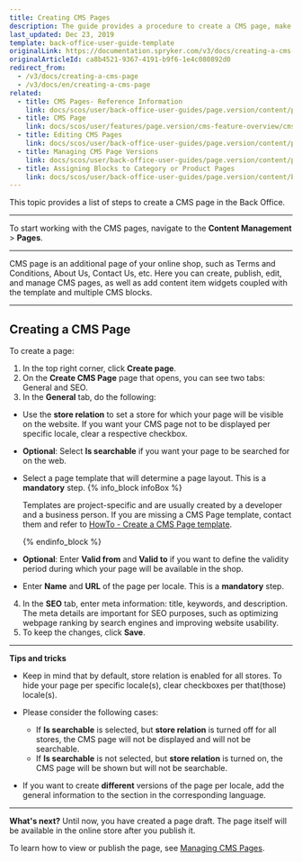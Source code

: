 ```yaml
---
title: Creating CMS Pages
description: The guide provides a procedure to create a CMS page, make it searchable per store in the Back Office.
last_updated: Dec 23, 2019
template: back-office-user-guide-template
originalLink: https://documentation.spryker.com/v3/docs/creating-a-cms-page
originalArticleId: ca8b4521-9367-4191-b9f6-1e4c080892d0
redirect_from:
  - /v3/docs/creating-a-cms-page
  - /v3/docs/en/creating-a-cms-page
related:
  - title: CMS Pages- Reference Information
    link: docs/scos/user/back-office-user-guides/page.version/content/pages/references/cms-pages-reference-information.html
  - title: CMS Page
    link: docs/scos/user/features/page.version/cms-feature-overview/cms-pages-overview.html
  - title: Editing CMS Pages
    link: docs/scos/user/back-office-user-guides/page.version/content/pages/editing-cms-pages.html
  - title: Managing CMS Page Versions
    link: docs/scos/user/back-office-user-guides/page.version/content/pages/managing-cms-page-versions.html
  - title: Assigning Blocks to Category or Product Pages
    link: docs/scos/user/back-office-user-guides/page.version/content/blocks/assigning-blocks-to-category-or-product-pages.html
---
```


This topic provides a list of steps to create a CMS page in the Back Office.
***

To start working with the CMS pages, navigate to the **Content Management** > **Pages**.
***

CMS page is an additional page of your online shop, such as Terms and Conditions, About Us, Contact Us, etc. Here you can create, publish, edit, and manage CMS pages, as well as add content item widgets coupled with the template and multiple CMS blocks.
***

## Creating a CMS Page

To create a page:
1. In the top right corner, click **Create page**.
2. On the **Create CMS Page** page that opens, you can see two tabs: General and SEO.
3. In the **General** tab, do the following:
  * Use the **store relation** to set a store for which your page will be visible on the website. If you want your CMS page not to be displayed per specific locale, clear a respective checkbox.
  * **Optional**: Select **Is searchable** if you want your page to be searched for on the web.
  * Select a page template that will determine a page layout. This is a **mandatory** step.
    {% info_block infoBox %}
    
    Templates are project-specific and are usually created by a developer and a business person. If you are missing a CMS Page template, contact them and refer to [HowTo - Create a CMS Page template](/docs/scos/dev/tutorials/201907.0/howtos/feature-howtos/cms/howto-create-cms-templates.html#adding-a-template-for-a-cms-page).
    
    {% endinfo_block %}
  * **Optional**: Enter **Valid from** and **Valid to** if you want to define the validity period during which your page will be available in the shop.
  * Enter **Name** and **URL** of the page per locale. This is a **mandatory** step.

4. In the **SEO** tab, enter meta information: title, keywords, and description. The meta details are important for SEO purposes, such as optimizing webpage ranking by search engines and improving website usability.
5. To keep the changes, click **Save**.
***
**Tips and tricks**

* Keep in mind that by default, store relation is enabled for all stores. To hide your page per specific locale(s), clear checkboxes per that(those) locale(s).
* Please consider the following cases:
    * If **Is searchable** is selected, but **store relation** is turned off for all stores, the CMS page will not be displayed and will not be searchable.
    * If **Is searchable** is not selected, but **store relation** is turned on, the CMS page will be shown but will not be searchable.

* If you want to create **different** versions of the page per locale, add the general information to the section in the corresponding language.

***
**What's next?**
Until now, you have created a page draft. The page itself will be available in the online store after you publish it.

To learn how to view or publish the page, see [Managing CMS Pages](/docs/scos/user/back-office-user-guides/{{page.version}}/content/pages/managing-cms-pages.html).
